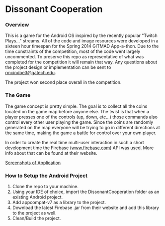 Dissonant Cooperation
================

### Overview
This is a game for the Android OS inspired by the recently popular "Twitch Plays..." streams.  All of the code and image resources were developed in a sixteen hour timespan for the Spring 2014 GITMAD App-a-thon.  Due to the time constraints of the competition, most of the code went largely uncommented.  To preserve this repo as representative of what was completed for the competition it will remain that way.  Any questions about the project design or implementation can be sent to rmcindoe3@gatech.edu.

The project won second place overall in the competition.

### The Game
The game concept is pretty simple.  The goal is to collect all the coins located on the game map before anyone else.  The twist is that when a player presses one of the controls (up, down, etc...) those commands also control every other user playing the game.  Since the coins are randomly generated on the map everyone will be trying to go in different directions at the same time, making the game a battle for control over your own player.

In order to create the real time multi-user interaction in such a short development time the Firebase (www.firebase.com) API was used.  More info about that can be found at their website.

[Screenshots of Application](http://imgur.com/a/etuSO)

### How to Setup the Android Project
1. Clone the repo to your machine.
2. Using your IDE of choice, import the DissonantCooperation folder as an existing Android project.
3. Add appcompat-v7 as a library to the project.
4. Download the latest Firebase .jar from their website and add this library to the project as well.
5. Clean/Build the project.
